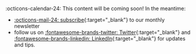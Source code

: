 :octicons-calendar-24: This content will be coming soon! In the meantime:

- [:octicons-mail-24: subscribe](https://newsletter.madewithml.com){:target="_blank"} to our monthly newsletter
- follow us on [:fontawesome-brands-twitter: Twitter](https://twitter.com/GokuMohandas){:target="_blank"} and [:fontawesome-brands-linkedin: LinkedIn](https://www.linkedin.com/in/goku){:target="_blank"} for updates and tips.
